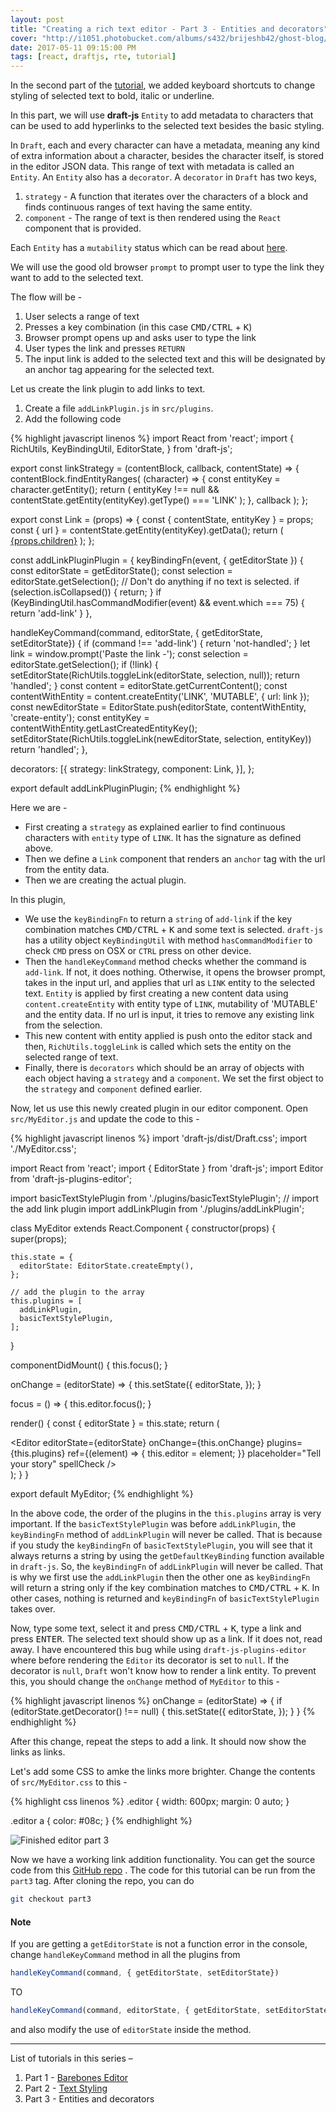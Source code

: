 ```yaml
---
layout: post
title: "Creating a rich text editor - Part 3 - Entities and decorators"
cover: "http://i1051.photobucket.com/albums/s432/brijeshb42/ghost-blog/2abfadcb-d409-41d8-8a73-d9c07f07141d.png"
date: 2017-05-11 09:15:00 PM
tags: [react, draftjs, rte, tutorial]
---
```


In the second part of the [tutorial](http://bitwiser.in/2017/04/13/creating-rte-part-2-text-styling.html), we added keyboard shortcuts to change styling of selected text to bold, italic or underline.

In this part, we will use **draft-js** `Entity` to add metadata to characters that can be used to add hyperlinks to the selected text besides the basic styling.

In `Draft`, each and every character can have a metadata, meaning any kind of extra information about a character, besides the character itself, is stored in the editor JSON data. This range of text with metadata is called an `Entity`. An `Entity` also has a `decorator`. A `decorator` in `Draft` has two keys,

1. `strategy` - A function that iterates over the characters of a block and finds continuous ranges of text having the same entity.
2. `component` - The range of text is then rendered using the `React` component that is provided.

Each `Entity` has a `mutability` status which can be read about [here](https://draftjs.org/docs/advanced-topics-entities.html#mutability).

We will use the good old browser `prompt` to prompt user to type the link they want to add to the selected text.

The flow will be -

1. User selects a range of text
2. Presses a key combination (in this case <kbd>CMD/CTRL</kbd> + <kbd>K</kbd>)
3. Browser prompt opens up and asks user to type the link
4. User types the link and presses `RETURN`
5. The input link is added to the selected text and this will be designated by an anchor tag appearing for the selected text.

Let us create the link plugin to add links to text.

1. Create a file `addLinkPlugin.js` in `src/plugins`.
2. Add the following code

{% highlight javascript linenos %}
import React from 'react';
import {
  RichUtils,
  KeyBindingUtil,
  EditorState,
} from 'draft-js';


export const linkStrategy = (contentBlock, callback, contentState) => {
  contentBlock.findEntityRanges(
    (character) => {
      const entityKey = character.getEntity();
      return (
        entityKey !== null &&
        contentState.getEntity(entityKey).getType() === 'LINK'
      );
    },
    callback
  );
};


export const Link = (props) => {
  const { contentState, entityKey } = props;
  const { url } = contentState.getEntity(entityKey).getData();
  return (
    <a
      className="link"
      href={url}
      rel="noopener noreferrer"
      target="_blank"
      aria-label={url}
    >{props.children}</a>
  );
};

const addLinkPluginPlugin = {
  keyBindingFn(event, { getEditorState }) {
    const editorState = getEditorState();
    const selection = editorState.getSelection();
    // Don't do anything if no text is selected.
    if (selection.isCollapsed()) {
      return;
    }
    if (KeyBindingUtil.hasCommandModifier(event) && event.which === 75) {
      return 'add-link'
    }
  },

  handleKeyCommand(command, editorState, { getEditorState, setEditorState}) {
    if (command !== 'add-link') {
      return 'not-handled';
    }
    let link = window.prompt('Paste the link -');
    const selection = editorState.getSelection();
    if (!link) {
      setEditorState(RichUtils.toggleLink(editorState, selection, null));
      return 'handled';
    }
    const content = editorState.getCurrentContent();
    const contentWithEntity = content.createEntity('LINK', 'MUTABLE', { url: link });
    const newEditorState = EditorState.push(editorState, contentWithEntity, 'create-entity');
    const entityKey = contentWithEntity.getLastCreatedEntityKey();
    setEditorState(RichUtils.toggleLink(newEditorState, selection, entityKey))
    return 'handled';
  },

  decorators: [{
    strategy: linkStrategy,
    component: Link,
  }],
};

export default addLinkPluginPlugin;
{% endhighlight %}

Here we are -

* First creating a `strategy` as explained earlier to find continuous characters with `entity` type of `LINK`. It has the signature as defined above.
* Then we define a `Link` component that renders an `anchor` tag with the url from the entity data.
* Then we are creating the actual plugin.

In this plugin,

* We use the `keyBindingFn` to return a `string` of `add-link` if the key combination matches <kbd>CMD/CTRL</kbd> + <kbd>K</kbd> and some text is selected. `draft-js` has a utility object `KeyBindingUtil` with method `hasCommandModifier` to check `CMD` press on OSX or `CTRL` press on other device.
* Then the `handleKeyCommand` method checks whether the command is `add-link`. If not, it does nothing. Otherwise, it opens the browser prompt, takes in the input url, and applies that url as `LINK` entity to the selected text. `Entity` is applied by first creating a new content data using `content.createEntity` with entity type of `LINK`, mutability of 'MUTABLE' and the entity data. If no url is input, it tries to remove any existing link from the selection.
* This new content with entity applied is push onto the editor stack and then, `RichUtils.toggleLink` is called which sets the entity on the selected range of text.
* Finally, there is `decorators` which should be an array of objects with each object having a `strategy` and a `component`. We set the first object to the `strategy` and `component` defined earlier.

Now, let us use this newly created plugin in our editor component. Open `src/MyEditor.js` and update the code to this -

{% highlight javascript linenos %}
import 'draft-js/dist/Draft.css';
import './MyEditor.css';

import React from 'react';
import { EditorState } from 'draft-js';
import Editor from 'draft-js-plugins-editor';

import basicTextStylePlugin from './plugins/basicTextStylePlugin';
// import the add link plugin
import addLinkPlugin from './plugins/addLinkPlugin';

class MyEditor extends React.Component {
  constructor(props) {
    super(props);

    this.state = {
      editorState: EditorState.createEmpty(),
    };
    
    // add the plugin to the array
    this.plugins = [
      addLinkPlugin,
      basicTextStylePlugin,
    ];
  }

  componentDidMount() {
    this.focus();
  }

  onChange = (editorState) => {
    this.setState({
      editorState,
    });
  }

  focus = () => {
    this.editor.focus();
  }

  render() {
    const { editorState } = this.state;
    return (
      <div className="editor" onClick={this.focus}>
        <Editor
          editorState={editorState}
          onChange={this.onChange}
          plugins={this.plugins}
          ref={(element) => { this.editor = element; }}
          placeholder="Tell your story"
          spellCheck
        />
      </div>
    );
  }
}

export default MyEditor;
{% endhighlight %}

In the above code, the order of the plugins in the `this.plugins` array is very important. If the `basicTextStylePlugin` was before `addLinkPlugin`, the `keyBindingFn` method of `addLinkPlugin` will never be called. That is because if you study the `keyBindingFn` of `basicTextStylePlugin`, you will see that it always returns a string by using the `getDefaultKeyBinding` function available in `draft-js`. So, the `keyBindingFn` of `addLinkPlugin` will never be called. That is why we first use the `addLinkPlugin` then the other one as `keyBindingFn` will return a string only if the key combination matches to <kbd>CMD/CTRL</kbd> + <kbd>K</kbd>. In other cases, nothing is returned and `keyBindingFn` of `basicTextStylePlugin` takes over.

Now, type some text, select it and press <kbd>CMD/CTRL</kbd> + <kbd>K</kbd>, type a link and press <kbd>ENTER</kbd>. The selected text should show up as a link. If it does not, read away. I have encountered this bug while using `draft-js-plugins-editor` where before rendering the `Editor` its decorator is set to `null`. If the decorator is `null`, `Draft` won't know how to render a link entity. To prevent this, you should change the `onChange` method of `MyEditor` to this -

{% highlight javascript linenos %}
onChange = (editorState) => {
  if (editorState.getDecorator() !== null) {
    this.setState({
      editorState,
    });
  }
}
{% endhighlight %}

After this change, repeat the steps to add a link. It should now show the links as links.

Let's add some CSS to amke the links more brighter. Change the contents of `src/MyEditor.css` to this -

{% highlight css linenos %}
.editor {
  width: 600px;
  margin: 0 auto;
}

.editor a {
    color: #08c;
}
{% endhighlight %}

![Finished editor part 3](http://res.cloudinary.com/beetoo/image/upload/v1494533095/rte/draft-part3.gif)

Now we have a working link addition functionality. You can get the source code from this [GitHub repo](https://github.com/brijeshb42/draft-text-editor-tutorial) . The code for this tutorial can be run from the `part3` tag. After cloning the repo, you can do

```bash
git checkout part3
```

>
#### Note

>
If you are getting a `getEditorState` is not a function error in the console, change `handleKeyCommand` method in all the plugins from

>
```js
handleKeyCommand(command, { getEditorState, setEditorState})
```
>
TO
>
```js
handleKeyCommand(command, editorState, { getEditorState, setEditorState})
```
>
and also modify the use of `editorState` inside the method.

---

List of tutorials in this series –

1. Part 1 - [Barebones Editor](http://bitwiser.in/2017/04/11/creating-rte-barebones-editor.html)
2. Part 2 - [Text Styling](http://bitwiser.in/2017/04/13/creating-rte-part-2-text-styling.html)
3. Part 3 - Entities and decorators
